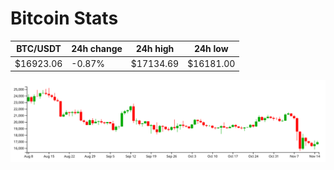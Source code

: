 # Bitcoin Stats

BTC/USDT|24h change|24h high|24h low|
|---|---|---|---|
|$16923.06|-0.87%|$17134.69|$16181.00|

<img src="./chart.svg">
